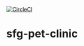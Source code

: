 
[![CircleCI](https://circleci.com/gh/stevejenks/sfg-pet-clinic.svg?style=svg)](https://circleci.com/gh/stevejenks/sfg-pet-clinic)

# sfg-pet-clinic
